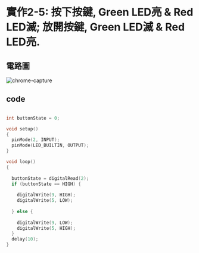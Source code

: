 # 實作2-5: 按下按鍵, Green LED亮 & Red LED滅; 放開按鍵, Green LED滅 & Red LED亮.

## 電路圖
![chrome-capture](https://user-images.githubusercontent.com/89329117/134791984-8e297ed4-d8d9-4c36-bd0b-e85051c046b6.gif)


## code
````c

int buttonState = 0;

void setup()
{
  pinMode(2, INPUT);
  pinMode(LED_BUILTIN, OUTPUT);
}

void loop()
{
  
  buttonState = digitalRead(2);
  if (buttonState == HIGH) {
  
    digitalWrite(9, HIGH);
    digitalWrite(5, LOW);
    
  } else {
    
    digitalWrite(9, LOW);
    digitalWrite(5, HIGH);
  }
  delay(10); 
}
````
